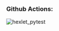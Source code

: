 ### Github Actions:
![hexlet_pytest](https://github.com/dim4ic/hexlet_pytest/actions/workflows/example.py/badge.svg)